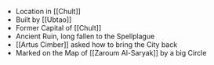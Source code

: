 - Location in [[Chult]]
- Built by [[Ubtao]]
- Former Capital of [[Chult]]
- Ancient Ruin, long fallen to the Spellplague
- [[Artus Cimber]] asked how to bring the City back
- Marked on the Map of [[Zaroum Al-Saryak]] by a big Circle